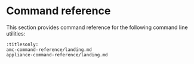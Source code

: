 # Command reference

This section provides command reference for the following command line utilities:

```{toctree}
:titlesonly:
amc-command-reference/landing.md
appliance-command-reference/landing.md
```